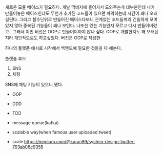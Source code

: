 새로운 모듈 베이스가 필요하다. 개발 막바지에 들어가서 도와주는게 대부분인데 내가 만들어놓은 베이스인데도 무언가 추가된 코드들이 있으면 파악하는데 시간이 꽤나 오래걸린다. 그리고  함수단위로 만들어진 베이스다보니 관계있는 코드들끼리 긴밀하게 모여있지 않아 중복된 기능들이 꽤나 보인다. 나또한 있는 기능인지 모르고 다시 만들어버렸고..
그래서 이번 버전은 OOP로 만들어야하지 않나 싶다. OOP로 개발한지도 꽤 오래된지라 개인적으로도 하고싶었다.
 버전은 OOP로 작성한

하나의 플랫폼 예시로 시작해서 백엔드에 필요한 것들을 다 해본다.

플랫폼 후보

1. SNS
2. 채팅

SNS에 채팅 기능이 있으니 됐다.

- OOP
- DDD
- TDD
- message queue(kafka)
- scalable way(when famous user uploaded tweet)



- scale
https://medium.com/@karan99/system-design-twitter-793ab06c9355